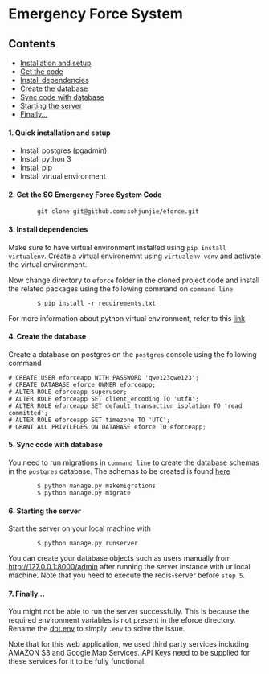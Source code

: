 # Emergency Force System

## Contents
- [Installation and setup](#1-quick-installation-and-setup)
- [Get the code](#2-get-the-sg-emergency-force-system-code)
- [Install dependencies](#3-install-dependencies)
- [Create the database](#4-create-the-database)
- [Sync code with database](#5-sync-code-with-database)
- [Starting the server](#6-starting-the-server)
- [Finally...](#7-finally)

#### 1. Quick installation and setup
- Install postgres (pgadmin)
- Install python 3
- Install pip
- Install virtual environment

#### 2. Get the SG Emergency Force System Code

```
        git clone git@github.com:sohjunjie/eforce.git
```


#### 3. Install dependencies
Make sure to have virtual environment installed using `pip install virtualenv`. Create a virtual environemnt using `virtualenv venv` and activate the virtual environment.

Now change directory to `eforce` folder in the cloned project code and install the related packages using the following command on `command line`
```
        $ pip install -r requirements.txt
```
For more information about python virtual environment, refer to this [link](https://docs.python.org/3/library/venv.html)


#### 4. Create the database
Create a database on postgres on the `postgres` console using the following command
```
# CREATE USER eforceapp WITH PASSWORD 'qwe123qwe123';
# CREATE DATABASE eforce OWNER eforceapp;
# ALTER ROLE eforceapp superuser;
# ALTER ROLE eforceapp SET client_encoding TO 'utf8';
# ALTER ROLE eforceapp SET default_transaction_isolation TO 'read committed';
# ALTER ROLE eforceapp SET timezone TO 'UTC';
# GRANT ALL PRIVILEGES ON DATABASE eforce TO eforceapp;
```

#### 5. Sync code with database
You need to run migrations in `command line` to create the database schemas in the `postgres` database. The schemas to be created is found [here](eforce_api/models.py)
```
        $ python manage.py makemigrations
        $ python manage.py migrate
```

#### 6. Starting the server
Start the server on your local machine with
```
        $ python manage.py runserver
```
You can create your database objects such as users manually from http://127.0.0.1:8000/admin after running the server instance with ur local machine. Note that you need to execute the redis-server before `step 5`.

#### 7. Finally...
You might not be able to run the server successfully. This is because the required environment variables is not present in the eforce directory. Rename the [dot.env](dot.env) to simply `.env` to solve the issue.

Note that for this web application, we used third party services including AMAZON S3 and Google Map Services. API Keys need to be supplied for these services for it to be fully functional.
